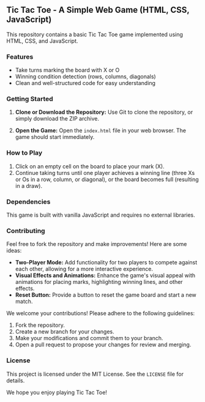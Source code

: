 ## Tic Tac Toe - A Simple Web Game (HTML, CSS, JavaScript)

This repository contains a basic Tic Tac Toe game implemented using HTML, CSS, and JavaScript.

### Features

* Take turns marking the board with X or O
* Winning condition detection (rows, columns, diagonals)
* Clean and well-structured code for easy understanding

### Getting Started

1. **Clone or Download the Repository:**
   Use Git to clone the repository, or simply download the ZIP archive.

2. **Open the Game:**
   Open the `index.html` file in your web browser. The game should start immediately.

### How to Play

1. Click on an empty cell on the board to place your mark (X).
2. Continue taking turns until one player achieves a winning line (three Xs or Os in a row, column, or diagonal), or the board becomes full (resulting in a draw).

### Dependencies

This game is built with vanilla JavaScript and requires no external libraries.

### Contributing

Feel free to fork the repository and make improvements! Here are some ideas:

* **Two-Player Mode:** Add functionality for two players to compete against each other, allowing for a more interactive experience.
* **Visual Effects and Animations:** Enhance the game's visual appeal with animations for placing marks, highlighting winning lines, and other effects.
* **Reset Button:** Provide a button to reset the game board and start a new match.

We welcome your contributions! Please adhere to the following guidelines:

1. Fork the repository.
2. Create a new branch for your changes.
3. Make your modifications and commit them to your branch.
4. Open a pull request to propose your changes for review and merging.

### License

This project is licensed under the MIT License. See the `LICENSE` file for details.

We hope you enjoy playing Tic Tac Toe!
